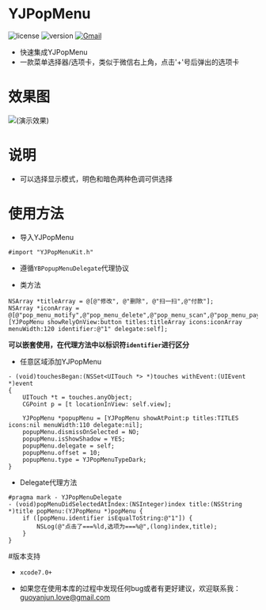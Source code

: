 # YJPopMenu

![license](https://img.shields.io/npm/l/express.svg)
![version](https://img.shields.io/badge/version-v1.0.0-blue.svg)
[![Gmail](https://img.shields.io/badge/Gmail-guoyanjun.love%40gmail.com-red.svg)](mailto:guoyanjun.love@gmail.com)

* 快速集成YJPopMenu
* 一款菜单选择器/选项卡，类似于微信右上角，点击'+'号后弹出的选项卡

# 效果图
![(演示效果)](http://oniie1tv8.bkt.clouddn.com/YJPopMenu.gif)

# 说明

* 可以选择显示模式，明色和暗色两种色调可供选择

# 使用方法

* 导入YJPopMenu

```
#import "YJPopMenuKit.h"
```

* 遵循`YBPopupMenuDelegate`代理协议

* 类方法

```
NSArray *titleArray = @[@"修改", @"删除", @"扫一扫",@"付款"];
NSArray *iconArray = @[@"pop_menu_motify",@"pop_menu_delete",@"pop_menu_scan",@"pop_menu_pay"];
[YJPopMenu showRelyOnView:button titles:titleArray icons:iconArray menuWidth:120 identifier:@"1" delegate:self];
```
**可以嵌套使用，在代理方法中以标识符`identifier`进行区分**

* 任意区域添加YJPopMenu

```
- (void)touchesBegan:(NSSet<UITouch *> *)touches withEvent:(UIEvent *)event
{
    UITouch *t = touches.anyObject;
    CGPoint p = [t locationInView: self.view];
    
    YJPopMenu *popupMenu = [YJPopMenu showAtPoint:p titles:TITLES icons:nil menuWidth:110 delegate:nil];
    popupMenu.dismissOnSelected = NO;
    popupMenu.isShowShadow = YES;
    popupMenu.delegate = self;
    popupMenu.offset = 10;
    popupMenu.type = YJPopMenuTypeDark;
}
```

* Delegate代理方法

```
#pragma mark - YJPopMenuDelegate
- (void)popMenuDidSelectedAtIndex:(NSInteger)index title:(NSString *)title popMenu:(YJPopMenu *)popMenu {
    if ([popMenu.identifier isEqualToString:@"1"]) {
        NSLog(@"点击了===%ld,选项为===%@",(long)index,title);
    }
}
```

#版本支持

* `xcode7.0+`

* 如果您在使用本库的过程中发现任何bug或者有更好建议，欢迎联系我：[guoyanjun.love@gmail.com](mailto:guoyanjun.love@gmail.com)
